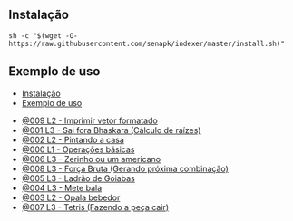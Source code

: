 ## Instalação


```
sh -c "$(wget -O- https://raw.githubusercontent.com/senapk/indexer/master/install.sh)"
```

## Exemplo de uso

<!--TOC_BEGIN-->
- [Instalação](#instalação)
- [Exemplo de uso](#exemplo-de-uso)

<!--TOC_END-->


- [@009 L2 - Imprimir vetor formatado](base/009/Readme.md#funcoes-l2---imprimir-vetor-formatado)  [](#funcoes)
- [@001 L3 - Sai fora Bhaskara (Cálculo de raízes)](base/001/Readme.md#seleçao-l3---sai-fora-bhaskara-cálculo-de-raízes)  [](#seleçao)
- [@002 L2 - Pintando a casa](base/002/Readme.md#operações-l2---pintando-a-casa)  [](#operações)
- [@000 L1 - Operações básicas](base/000/Readme.md#operações-l1---operações-básicas)  [](#operações)
- [@006 L3 - Zerinho ou um americano](base/006/Readme.md#operações-l3---zerinho-ou-um-americano)  [](#operações)
- [@008 L3 - Força Bruta (Gerando próxima combinação)](base/008/Readme.md#vetores-l3---força-bruta-gerando-próxima-combinação)  [](#vetores)
- [@005 L3 - Ladrão de Goiabas](base/005/Readme.md#operações-l3---ladrão-de-goiabas)  [](#operações)
- [@004 L3 - Mete bala](base/004/Readme.md#operações-l3---mete-bala)  [](#operações)
- [@003 L2 - Opala bebedor](base/003/Readme.md#operações-l2---opala-bebedor)  [](#operações)
- [@007 L3 - Tetris (Fazendo a peça cair)](base/007/Readme.md#matrizes-l3---tetris-fazendo-a-peça-cair)  [](#matrizes)
